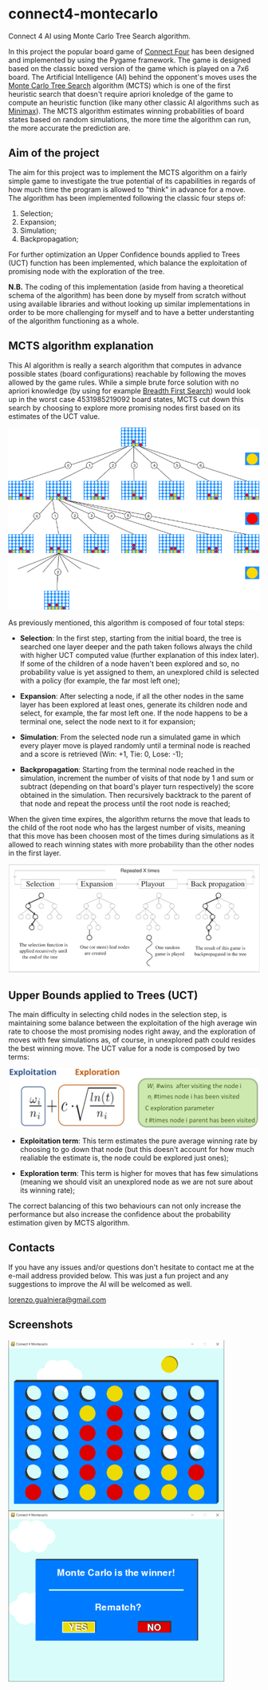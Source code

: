 # connect4-montecarlo
Connect 4 AI using Monte Carlo Tree Search algorithm.

In this project the popular board game of [Connect Four](https://en.wikipedia.org/wiki/Connect_Four) has been designed and implemented by using the Pygame framework. The game is designed based on the classic boxed version of the game which is played on a 7x6 board. The Artificial Intelligence (AI) behind the opponent's moves uses the [Monte Carlo Tree Search](https://en.wikipedia.org/wiki/Monte_Carlo_tree_search) algorithm (MCTS) which is one of the first heuristic search that doesn't require apriori knoledge of the game to compute an heuristic function (like many other classic AI algorithms such as [Minimax](https://en.wikipedia.org/wiki/Minimax)). The MCTS algorithm estimates winning probabilities of board states based on random simulations, the more time the algorithm can run, the more accurate the prediction are.

## Aim of the project
The aim for this project was to implement the MCTS algorithm on a fairly simple game to investigate the true potential of its capabilities in regards of how much time the program is allowed to "think" in advance for a move. The algorithm has been implemented following the classic four steps of:

1. Selection;
2. Expansion;
3. Simulation;
4. Backpropagation;

For further optimization an Upper Confidence bounds applied to Trees (UCT) function has been implemented, which balance the exploitation of promising node with the exploration of the tree.

**N.B.**
The coding of this implementation (aside from having a theoretical schema of the algorithm) has been done by myself from scratch without using available libraries and without looking up similar implementations in order to be more challenging for myself and to have a better understanting of the algorithm functioning as a whole.

## MCTS algorithm explanation
This AI algorithm is really a search algorithm that computes in advance possible states (board configurations) reachable by following the moves allowed by the game rules. While a simple brute force solution with no apriori knowledge (by using for example [Breadth First Search](https://en.wikipedia.org/wiki/Breadth-first_search)) would look up in the worst case 4531985219092 board states, MCTS cut down this search by choosing to explore more promising nodes first based on its estimates of the UCT value.

<p align="center"><img src="images/connect4_tree.png" alt="Connect 4 state tree"></p>

As previously mentioned, this algorithm is composed of four total steps:

- **Selection**: In the first step, starting from the initial board, the tree is searched one layer deeper and the path taken follows always the child with higher UCT computed value (further explanation of this index later). If some of the children of a node haven't been explored and so, no probability value is yet assigned to them, an unexplored child is selected with a policy (for example, the far most left one);

- **Expansion**: After selecting a node, if all the other nodes in the same layer has been explored at least ones, generate its children node and select, for example, the far most left one. If the node happens to be a terminal one, select the node next to it for expansion;

- **Simulation**: From the selected node run a simulated game in which every player move is played randomly until a terminal node is reached and a score is retrieved (Win: +1, Tie: 0, Lose: -1);

- **Backpropagation**: Starting from the terminal node reached in the simulation, increment the number of visits of that node by 1 and sum or subtract (depending on that board's player turn respectively) the score obtained in the simulation. Then recursively backtrack to the parent of that node and repeat the process until the root node is reached;

When the given time expires, the algorithm returns the move that leads to the child of the root node who has the largest number of visits, meaning that this move has been choosen most of the times during simulations as it allowed to reach winning states with more probability than the other nodes in the first layer.

<p align="center"><img src="images/montecarlo_algorithm.png" alt="Monte Carlo Tree Search algorithm"></p>

## Upper Bounds applied to Trees (UCT)
The main difficulty in selecting child nodes in the selection step, is maintaining some balance between the exploitation of the high average win rate to choose the most promising nodes right away, and the exploration of moves with few simulations as, of course, in unexplored path could resides the best winning move. The UCT value for a node is composed by two terms:

<p align="center"><img height="120" src="images/UCT_index.png" alt="UCT index formula"></p>

- **Exploitation term**: This term estimates the pure average winning rate by choosing to go down that node (but this doesn't account for how much realiable the estimate is, the node could be explored just ones);

- **Exploration term**: This term is higher for moves that has few simulations (meaning we should visit an unexplored node as we are not sure about its winning rate);

The correct balancing of this two behaviours can not only increase the performance but also increase the confidence about the probability estimation given by MCTS algorithm.

## Contacts
If you have any issues and/or questions don't hesitate to contact me at the e-mail address provided below. This was just a fun project and any suggestions to improve the AI will be welcomed as well.

lorenzo.gualniera@gmail.com

## Screenshots
<p>
<img style="float: left" height="342" src="images/img1.png" alt="Screenshot 1">
<img style="float: left" height="342" src="images/img2.png" alt="Screenshot 2">
</p>


